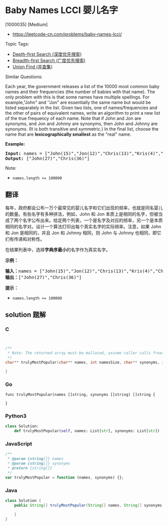 # Baby Names LCCI 婴儿名字

[1000035] [Medium]

- https://leetcode-cn.com/problems/baby-names-lcci/

Topic Tags:

- [Depth-first Search (深度优先搜索)](https://leetcode-cn.com/tag/depth-first-search/)
- [Breadth-first Search (广度优先搜索)](https://leetcode-cn.com/tag/breadth-first-search/)
- [Union Find (并查集)](https://leetcode-cn.com/tag/union-find/)

Similar Questions:

Each year, the government releases a list of the 10000 most common baby names and their frequencies (the number of babies with that name). The only problem with this is that some names have multiple spellings. For example,"John" and ''Jon" are essentially the same name but would be listed separately in the list. Given two lists, one of names/frequencies and the other of pairs of equivalent names, write an algorithm to print a new list of the true frequency of each name. Note that if John and Jon are synonyms, and Jon and Johnny are synonyms, then John and Johnny are synonyms. (It is both transitive and symmetric.) In the final list, choose the name that are **lexicographically smallest** as the "real" name.

**Example:**

<pre><strong>Input: </strong>names = ["John(15)","Jon(12)","Chris(13)","Kris(4)","Christopher(19)"], synonyms = ["(Jon,John)","(John,Johnny)","(Chris,Kris)","(Chris,Christopher)"]
<strong>Output: </strong>["John(27)","Chris(36)"]</pre>

Note:

- `names.length <= 100000`

## 翻译

每年，政府都会公布一万个最常见的婴儿名字和它们出现的频率，也就是同名婴儿的数量。有些名字有多种拼法，例如，John 和 Jon 本质上是相同的名字，但被当成了两个名字公布出来。给定两个列表，一个是名字及对应的频率，另一个是本质相同的名字对。设计一个算法打印出每个真实名字的实际频率。注意，如果 John 和 Jon 是相同的，并且 Jon 和 Johnny 相同，则 John 与 Johnny 也相同，即它们有传递和对称性。

在结果列表中，选择**字典序最小**的名字作为真实名字。

**示例：**

<pre><strong>输入：</strong>names = ["John(15)","Jon(12)","Chris(13)","Kris(4)","Christopher(19)"], synonyms = ["(Jon,John)","(John,Johnny)","(Chris,Kris)","(Chris,Christopher)"]
<strong>输出：</strong>["John(27)","Chris(36)"]</pre>

**提示：**

- `names.length <= 100000`

## solution 题解

### C

```c


/**
 * Note: The returned array must be malloced, assume caller calls free().
 */
char** trulyMostPopular(char** names, int namesSize, char** synonyms, int synonymsSize, int* returnSize){

}


```

### Go

```golang
func trulyMostPopular(names []string, synonyms []string) []string {

}
```

### Python3

```python
class Solution:
    def trulyMostPopular(self, names: List[str], synonyms: List[str]) -> List[str]:
```

### JavaScript

```javascript
/**
 * @param {string[]} names
 * @param {string[]} synonyms
 * @return {string[]}
 */
var trulyMostPopular = function (names, synonyms) {};
```

### Java

```java
class Solution {
    public String[] trulyMostPopular(String[] names, String[] synonyms) {

    }
}
```
